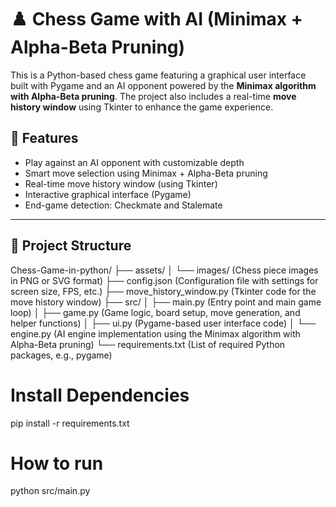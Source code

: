 # ♟️ Chess Game with AI (Minimax + Alpha-Beta Pruning)

This is a Python-based chess game featuring a graphical user interface built with Pygame and an AI opponent powered by the **Minimax algorithm with Alpha-Beta pruning**. The project also includes a real-time **move history window** using Tkinter to enhance the game experience.

## 🧠 Features

- Play against an AI opponent with customizable depth
- Smart move selection using Minimax + Alpha-Beta pruning
- Real-time move history window (using Tkinter)
- Interactive graphical interface (Pygame)
- End-game detection: Checkmate and Stalemate

---

## 📁 Project Structure
Chess-Game-in-python/
├── assets/
│   └── images/      (Chess piece images in PNG or SVG format)
├── config.json      (Configuration file with settings for screen size, FPS, etc.)
├── move_history_window.py   (Tkinter code for the move history window)
├── src/
│   ├── main.py              (Entry point and main game loop)
│   ├── game.py              (Game logic, board setup, move generation, and helper functions)
│   ├── ui.py                (Pygame-based user interface code)
│   └── engine.py            (AI engine implementation using the Minimax algorithm with Alpha-Beta pruning)
└── requirements.txt         (List of required Python packages, e.g., pygame)

# Install Dependencies
pip install -r requirements.txt

# How to run 
python src/main.py
